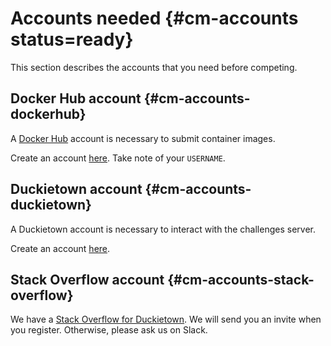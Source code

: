 # Accounts needed {#cm-accounts status=ready}

This section describes the accounts that you need before competing.

<!--

## Slack  account  {#cm-accounts-slack}

We have a Slack for Duckietown where you can ask for help.

You can sign up at [this link][slack-signup].

[slack-signup]: https://join.slack.com/t/duckietown/shared_invite/enQtNTU0Njk4NzU2NTY1LWM2YzdlNmJmOTg4MzAyODc2YTI3YTc5MzE2MThkZGUwYTFkZWQ4M2ZlZGU1YTZhYjg5YTgzNDkyMzI2ZjNhZWE

If you have problems in accessing Slack,
please let us know at  the email [`help-accounts@duckietown.org`](mailto:help-accounts@duckietown.org).

-->

## Docker Hub account {#cm-accounts-dockerhub}

A [Docker Hub](https://hub.docker.com/) account is necessary to submit container images.


Create an account [here](https://hub.docker.com/). Take note of your `USERNAME`.


## Duckietown account  {#cm-accounts-duckietown}

A Duckietown account is necessary to interact with the challenges server.


Create an account [here](https://www.duckietown.org/research/ai-driving-olympics/ai-do-register).


## Stack Overflow account  {#cm-accounts-stack-overflow}

We have a [Stack Overflow for Duckietown][SO]. We will send you an invite 
when you register. Otherwise, please ask us on Slack.

[SO]: https://stackoverflow.com/c/duckietown/


